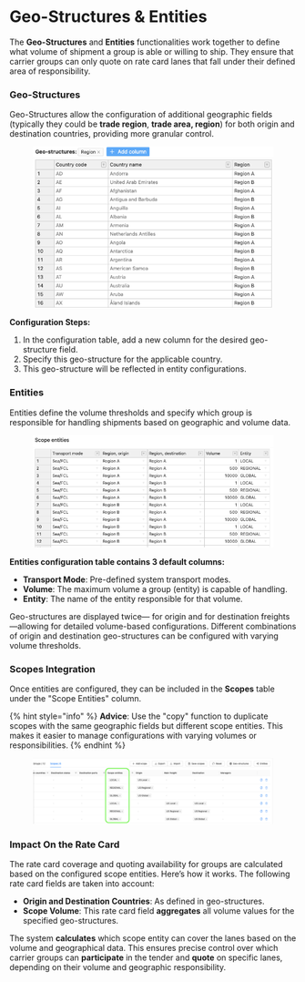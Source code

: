 # Geo-Structures & Entities

The **Geo-Structures** and **Entities** functionalities work together to define what volume of shipment a group is able or willing to ship. They ensure that carrier groups can only quote on rate card lanes that fall under their defined area of responsibility.

### **Geo-Structures**

Geo-Structures allow the configuration of additional geographic fields (typically they could be **trade region**, **trade area, region**) for both origin and destination countries, providing more granular control.

<figure><img src="../../../.gitbook/assets/Screenshot 2024-09-19 at 15.28.17.png" alt=""><figcaption></figcaption></figure>

**Configuration Steps:**

1. In the configuration table, add a new column for the desired geo-structure field.
2. Specify this geo-structure for the applicable country.
3. This geo-structure will be reflected in entity configurations.

### **Entities**

Entities define the volume thresholds and specify which group is responsible for handling shipments based on geographic and volume data.

<figure><img src="../../../.gitbook/assets/Screenshot 2024-09-19 at 15.29.57.png" alt=""><figcaption></figcaption></figure>

**Entities configuration table contains 3 default columns:**

* **Transport Mode**: Pre-defined system transport modes.
* **Volume**: The maximum volume a group (entity) is capable of handling.
* **Entity**: The name of the entity responsible for that volume.

Geo-structures are displayed twice— for origin and for destination freights—allowing for detailed volume-based configurations. Different combinations of origin and destination geo-structures can be configured with varying volume thresholds.

### **Scopes Integration**

Once entities are configured, they can be included in the **Scopes** table under the "Scope Entities" column.

{% hint style="info" %}
**Advice**: Use the "copy" function to duplicate scopes with the same geographic fields but different scope entities. This makes it easier to manage configurations with varying volumes or responsibilities.
{% endhint %}

<figure><img src="../../../.gitbook/assets/Screenshot 2024-09-19 at 15.32.15.png" alt=""><figcaption></figcaption></figure>

### **Impact On the Rate Card**

The rate card coverage and quoting availability for groups are calculated based on the configured scope entities. Here’s how it works. The following rate card fields are taken into account:

* **Origin and Destination Countries**: As defined in geo-structures.
* **Scope Volume**: This rate card field **aggregates** all volume values for the specified geo-structures.

The system **calculates** which scope entity can cover the lanes based on the volume and geographical data. This ensures precise control over which carrier groups can **participate** in the tender and **quote** on specific lanes, depending on their volume and geographic responsibility.
